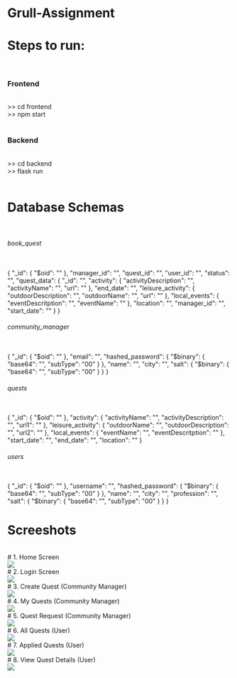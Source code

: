 ﻿# Grull-Assignment
<h1>Steps to run:</h1>
<br>
<h3>Frontend</h3><br>
>> cd frontend <br>
>> npm start <br>
<br>
<h3>Backend</h3><br>
>> cd backend <br>
>> flask run <br>
<br>

<h1>Database Schemas</h1>
<br>
<h6>book_quest</h6>
<br>
{
  "_id": {
    "$oid": ""
  },
  "manager_id": "",
  "quest_id": "",
  "user_id": "",
  "status": "",
  "quest_data": {
    "_id": "",
    "activity": {
      "activityDescription": "",
      "activityName": "",
      "url": ""
    },
    "end_date": "",
    "leisure_activity": {
      "outdoorDescription": "",
      "outdoorName": "",
      "url": ""
    },
    "local_events": {
      "eventDescritption": "",
      "eventName": ""
    },
    "location": "",
    "manager_id": "",
    "start_date": ""
  }
}

<br>
<h6>community_manager</h6>
<br>
{
  "_id": {
    "$oid": ""
  },
  "email": "",
  "hashed_password": {
    "$binary": {
      "base64": "",
      "subType": "00"
    }
  },
  "name": "",
  "city": "",
  "salt": {
    "$binary": {
      "base64": "",
      "subType": "00"
    }
  }
}

<br>
<h6>quests</h6>
<br>
{
  "_id": {
    "$oid": ""
  },
  "activity": {
    "activityName": "",
    "activityDescription": "",
    "url1": ""
  },
  "leisure_activity": {
    "outdoorName": "",
    "outdoorDescription": "",
    "url2": ""
  },
  "local_events": {
    "eventName": "",
    "eventDescritption": ""
  },
  "start_date": "",
  "end_date": "",
  "location": ""
}

<br>
<h6>users</h6>
<br>
{
  "_id": {
    "$oid": ""
  },
  "username": "",
  "hashed_password": {
    "$binary": {
      "base64": "",
      "subType": "00"
    }
  },
  "name": "",
  "city": "",
  "profession": "",
  "salt": {
    "$binary": {
      "base64": "",
      "subType": "00"
    }
  }
}




<br>
<h1>Screeshots</h1>
<br>
# 1. Home Screen
<br>
<img src="https://github.com/SauravMuke54/Grull-Assignment/assets/98262822/0644b62e-059d-477e-a40f-77f1356075de">
<br>
# 2. Login Screen
<br>
<img src="https://github.com/SauravMuke54/Grull-Assignment/assets/98262822/dce10783-dd54-40d8-87e2-8cab7bda6905">
<br>
# 3. Create Quest (Community Manager)
<br>
<img src="https://github.com/SauravMuke54/Grull-Assignment/assets/98262822/36f816cc-ba06-40e2-8ab1-2c3478554840">
<br>
# 4. My Quests (Community Manager)
<br>
<img src="https://github.com/SauravMuke54/Grull-Assignment/assets/98262822/142ab123-6157-498e-8c43-4ea31582f645">
<br>
# 5. Quest Request (Community Manager)
<br>
<img src="https://github.com/SauravMuke54/Grull-Assignment/assets/98262822/e8a1f92a-baca-4f98-a511-6e691794107b">
<br>
# 6. All Quests (User)
<br>
<img src="https://github.com/SauravMuke54/Grull-Assignment/assets/98262822/3a6752e4-335c-418f-9477-d69f09da4759">
<br>
# 7. Applied Quests (User)
<br>
<img src="https://github.com/SauravMuke54/Grull-Assignment/assets/98262822/d72c278d-99fd-4737-9979-e948c32f4bb4">
<br>
# 8. View Quest Details (User)
<br>
<img src="https://github.com/SauravMuke54/Grull-Assignment/assets/98262822/df6de133-512e-4f2b-831c-2b88920410c4">
<br>

